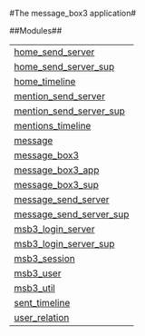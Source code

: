 

#The message_box3 application#


##Modules##


<table width="100%" border="0" summary="list of modules">
<tr><td><a href="home_send_server.md" class="module">home_send_server</a></td></tr>
<tr><td><a href="home_send_server_sup.md" class="module">home_send_server_sup</a></td></tr>
<tr><td><a href="home_timeline.md" class="module">home_timeline</a></td></tr>
<tr><td><a href="mention_send_server.md" class="module">mention_send_server</a></td></tr>
<tr><td><a href="mention_send_server_sup.md" class="module">mention_send_server_sup</a></td></tr>
<tr><td><a href="mentions_timeline.md" class="module">mentions_timeline</a></td></tr>
<tr><td><a href="message.md" class="module">message</a></td></tr>
<tr><td><a href="message_box3.md" class="module">message_box3</a></td></tr>
<tr><td><a href="message_box3_app.md" class="module">message_box3_app</a></td></tr>
<tr><td><a href="message_box3_sup.md" class="module">message_box3_sup</a></td></tr>
<tr><td><a href="message_send_server.md" class="module">message_send_server</a></td></tr>
<tr><td><a href="message_send_server_sup.md" class="module">message_send_server_sup</a></td></tr>
<tr><td><a href="msb3_login_server.md" class="module">msb3_login_server</a></td></tr>
<tr><td><a href="msb3_login_server_sup.md" class="module">msb3_login_server_sup</a></td></tr>
<tr><td><a href="msb3_session.md" class="module">msb3_session</a></td></tr>
<tr><td><a href="msb3_user.md" class="module">msb3_user</a></td></tr>
<tr><td><a href="msb3_util.md" class="module">msb3_util</a></td></tr>
<tr><td><a href="sent_timeline.md" class="module">sent_timeline</a></td></tr>
<tr><td><a href="user_relation.md" class="module">user_relation</a></td></tr></table>


